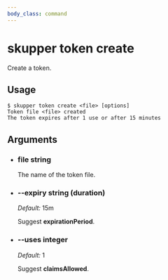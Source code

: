 ```yaml
---
body_class: command
---
```


# skupper token create

<section>

Create a token.

</section>

<section>

## Usage

~~~ shell
$ skupper token create <file> [options]
Token file <file> created
The token expires after 1 use or after 15 minutes
~~~

</section>

<section>

## Arguments

- <h3 id="file">file <span class="argument-info">string</span></h3>

  The name of the token file.

- <h3 id="--expiry">--expiry <span class="argument-info">string (duration)</span></h3>

  _Default:_ 15m

  Suggest **expirationPeriod**.

- <h3 id="--uses">--uses <span class="argument-info">integer</span></h3>

  _Default:_ 1

  Suggest **claimsAllowed**.

</section>
